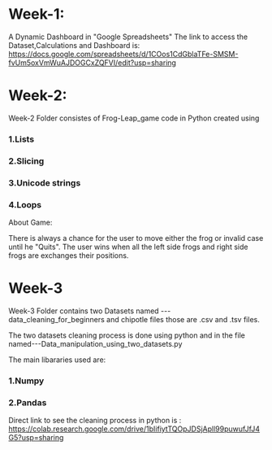 
# Week-1:
A Dynamic Dashboard in "Google Spreadsheets"
The link to access the Dataset,Calculations and Dashboard is: https://docs.google.com/spreadsheets/d/1COos1CdGblaTFe-SMSM-fvUm5oxVmWuAJDOGCxZQFVI/edit?usp=sharing

# Week-2:

Week-2 Folder consistes of Frog-Leap_game code in Python created using

### 1.Lists

### 2.Slicing

### 3.Unicode strings

### 4.Loops

About Game:

There is always a chance for the user to move either the frog or invalid case until he "Quits". The user wins when all the left side frogs and right side frogs are exchanges their positions.
# Week-3
Week-3 Folder contains two Datasets named ---data_cleaning_for_beginners and chipotle files those are .csv and .tsv files.

The two datasets cleaning process is done using python and in the file named---Data_manipulation_using_two_datasets.py

The main libararies used are:

### 1.Numpy

### 2.Pandas

Direct link to see the cleaning process in python is : https://colab.research.google.com/drive/1bIifiytTQOpJDSjApll99puwufJfJ4G5?usp=sharing









